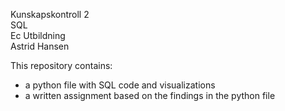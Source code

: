 Kunskapskontroll 2 <br>
SQL <br>
Ec Utbildning <br>
Astrid Hansen <br>

This repository contains: <br>
- a python file with SQL code and visualizations <br>
- a written assignment based on the findings in the python file
